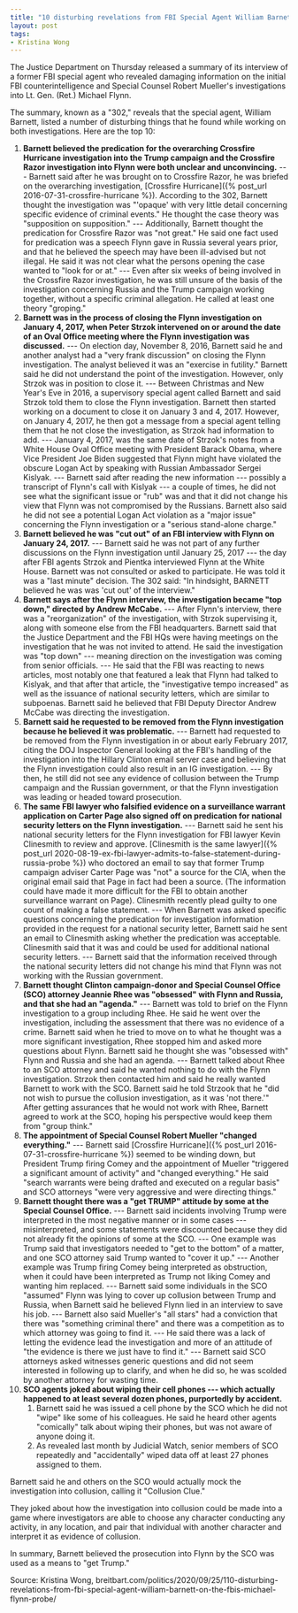 ```yaml
---
title: "10 disturbing revelations from FBI Special Agent William Barnett on the FBI's Michael Flynn Probe"
layout: post
tags:
- Kristina Wong
---
```


The Justice Department on Thursday released a summary of its interview of a former FBI special agent who revealed damaging information on the initial FBI counterintelligence and Special Counsel Robert Mueller's investigations into Lt. Gen. (Ret.) Michael Flynn.

The summary, known as a "302," reveals that the special agent, William Barnett, listed a number of disturbing things that he found while working on both investigations. Here are the top 10:

1. **Barnett believed the predication for the overarching Crossfire Hurricane investigation into the Trump campaign and the Crossfire Razor investigation into Flynn were both unclear and unconvincing.**
    --- Barnett said after he was brought on to Crossfire Razor, he was briefed on the overarching investigation, [Crossfire Hurricane]({% post_url 2016-07-31-crossfire-hurricane %}). According to the 302, Barnett thought the investigation was "'opaque' with very little detail concerning specific evidence of criminal events." He thought the case theory was "supposition on supposition."
    --- Additionally, Barnett thought the predication for Crossfire Razor was "not great." He said one fact used for predication was a speech Flynn gave in Russia several years prior, and that he believed the speech may have been ill-advised but not illegal. He said it was not clear what the persons opening the case wanted to "look for or at."
    --- Even after six weeks of being involved in the Crossfire Razor investigation, he was still unsure of the basis of the investigation concerning Russia and the Trump campaign working together, without a specific criminal allegation. He called at least one theory "groping."
2. **Barnett was in the process of closing the Flynn investigation on January 4, 2017, when Peter Strzok intervened on or around the date of an Oval Office meeting where the Flynn investigation was discussed.**
    --- On election day, November 8, 2016, Barnett said he and another analyst had a "very frank discussion" on closing the Flynn investigation. The analyst believed it was an "exercise in futility." Barnett said he did not understand the point of the investigation. However, only Strzok was in position to close it.
    --- Between Christmas and New Year's Eve in 2016, a supervisory special agent called Barnett and said Strzok told them to close the Flynn investigation. Barnett then started working on a document to close it on January 3 and 4, 2017. However, on January 4, 2017, he then got a message from a special agent telling them that he not close the investigation, as Strzok had information to add.
        --- January 4, 2017, was the same date of Strzok's notes from a White House Oval Office meeting with President Barack Obama, where Vice President Joe Biden suggested that Flynn might have violated the obscure Logan Act by speaking with Russian Ambassador Sergei Kislyak.
    --- Barnett said after reading the new information --- possibly a transcript of Flynn's call with Kislyak --- a couple of times, he did not see what the significant issue or "rub" was and that it did not change his view that Flynn was not compromised by the Russians. Barnett also said he did not see a potential Logan Act violation as a "major issue" concerning the Flynn investigation or a "serious stand-alone charge."
3. **Barnett believed he was "cut out" of an FBI interview with Flynn on January 24, 2017.**
    --- Barnett said he was not part of any further discussions on the Flynn investigation until January 25, 2017 --- the day after FBI agents Strzok and Pientka interviewed Flynn at the White House. Barnett was not consulted or asked to participate. He was told it was a "last minute" decision. The 302 said: "In hindsight, BARNETT believed he was was 'cut out' of the interview."
4. **Barnett says after the Flynn interview, the investigation became "top down," directed by Andrew McCabe.**
    --- After Flynn's interview, there was a "reorganization" of the investigation, with Strzok supervising it, along with someone else from the FBI headquarters. Barnett said that the Justice Department and the FBI HQs were having meetings on the investigation that he was not invited to attend. He said the investigation was "top down" --- meaning direction on the investigation was coming from senior officials.
    --- He said that the FBI was reacting to news articles, most notably one that featured a leak that Flynn had talked to Kislyak, and that after that article, the "investigative tempo increased" as well as the issuance of national security letters, which are similar to subpoenas. Barnett said he believed that FBI Deputy Director Andrew McCabe was directing the investigation.
5. **Barnett said he requested to be removed from the Flynn investigation because he believed it was problematic.**
    --- Barnett had requested to be removed from the Flynn investigation in or about early February 2017, citing the DOJ Inspector General looking at the FBI's handling of the investigation into the Hillary Clinton email server case and believing that the Flynn investigation could also result in an IG investigation.
        --- By then, he still did not see any evidence of collusion between the Trump campaign and the Russian government, or that the Flynn investigation was leading or headed toward prosecution.
6. **The same FBI lawyer who falsified evidence on a surveillance warrant application on Carter Page also signed off on predication for national security letters on the Flynn investigation.**
    --- Barnett said he sent his national security letters for the Flynn investigation for FBI lawyer Kevin Clinesmith to review and approve. [Clinesmith is the same lawyer]({% post_url 2020-08-19-ex-fbi-lawyer-admits-to-false-statement-during-russia-probe %}) who doctored an email to say that former Trump campaign adviser Carter Page was "not" a source for the CIA, when the original email said that Page in fact had been a source. (The information could have made it more difficult for the FBI to obtain another surveillance warrant on Page). Clinesmith recently plead guilty to one count of making a false statement.
    --- When Barnett was asked specific questions concerning the predication for investigation information provided in the request for a national security letter, Barnett said he sent an email to Clinesmith asking whether the predication was acceptable. Clinesmith said that it was and could be used for additional national security letters.
    --- Barnett said that the information received through the national security letters did not change his mind that Flynn was not working with the Russian government.
7. **Barnett thought Clinton campaign-donor and Special Counsel Office (SCO) attorney Jeannie Rhee was "obsessed" with Flynn and Russia, and that she had an "agenda."**
    --- Barnett was told to brief on the Flynn investigation to a group including Rhee. He said he went over the investigation, including the assessment that there was no evidence of a crime. Barnett said when he tried to move on to what he thought was a more significant investigation, Rhee stopped him and asked more questions about Flynn. Barnett said he thought she was "obsessed with" Flynn and Russia and she had an agenda.
    --- Barnett talked about Rhee to an SCO attorney and said he wanted nothing to do with the Flynn investigation. Strzok then contacted him and said he really wanted Barnett to work with the SCO. Barnett said he told Strzook that he "did not wish to pursue the collusion investigation, as it was 'not there.'" After getting assurances that he would not work with Rhee, Barnett agreed to work at the SCO, hoping his perspective would keep them from "group think."
8. **The appointment of Special Counsel Robert Mueller "changed everything."**
    --- Barnett said [Crossfire Hurricane]({% post_url 2016-07-31-crossfire-hurricane %}) seemed to be winding down, but President Trump firing Comey and the appointment of Mueller "triggered a significant amount of activity" and "changed everything." He said "search warrants were being drafted and executed on a regular basis" and SCO attorneys "were very aggressive and were directing things."
9. **Barnett thought there was a "get TRUMP" attitude by some at the Special Counsel Office.**
    --- Barnett said incidents involving Trump were interpreted in the most negative manner or in some cases --- misinterpreted, and some statements were discounted because they did not already fit the opinions of some at the SCO.
        --- One example was Trump said that investigators needed to "get to the bottom" of a matter, and one SCO attorney said Trump wanted to "cover it up."
        --- Another example was Trump firing Comey being interpreted as obstruction, when it could have been interpreted as Trump not liking Comey and wanting him replaced.
        --- Barnett said some individuals in the SCO "assumed" Flynn was lying to cover up collusion between Trump and Russia, when Barnett said he believed Flynn lied in an interview to save his job.
    --- Barnett also said Mueller's "all stars" had a conviction that there was "something criminal there" and there was a competition as to which attorney was going to find it.
    --- He said there was a lack of letting the evidence lead the investigation and more of an attitude of "the evidence is there we just have to find it."
    --- Barnett said SCO attorneys asked witnesses generic questions and did not seem interested in following up to clarify, and when he did so, he was scolded by another attorney for wasting time.
10. **SCO agents joked about wiping their cell phones --- which actually happened to at least several dozen phones, purportedly by accident.**
    1. Barnett said he was issued a cell phone by the SCO which he did not "wipe" like some of his colleagues. He said he heard other agents "comically" talk about wiping their phones, but was not aware of anyone doing it.
    2. As revealed last month by Judicial Watch, senior members of SCO repeatedly and "accidentally" wiped data off at least 27 phones assigned to them.

Barnett said he and others on the SCO would actually mock the investigation into collusion, calling it "Collusion Clue."

They joked about how the investigation into collusion could be made into a game where investigators are able to choose any character conducting any activity, in any location, and pair that individual with another character and interpret it as evidence of collusion.

In summary, Barnett believed the prosecution into Flynn by the SCO was used as a means to "get Trump."

Source: Kristina Wong, breitbart.com/politics/2020/09/25/110-disturbing-revelations-from-fbi-special-agent-william-barnett-on-the-fbis-michael-flynn-probe/

